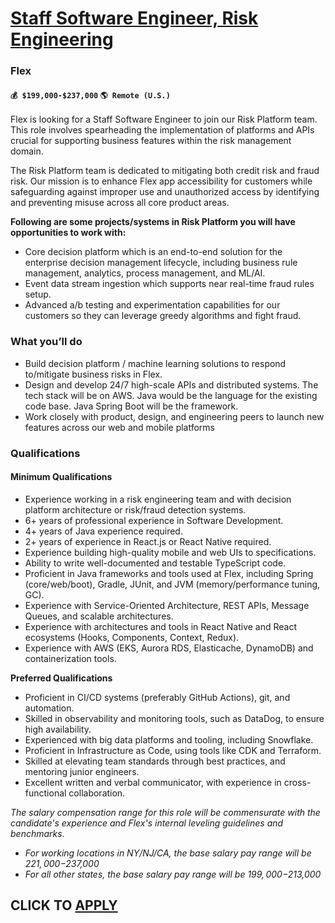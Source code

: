 # [Staff Software Engineer, Risk Engineering](https://www.remotewlb.com/apply/staff-software-engineer-risk-engineering)  
### Flex  
#### `💰 $199,000-$237,000` `🌎 Remote (U.S.)`  

Flex is looking for a Staff Software Engineer to join our Risk Platform team. This role involves spearheading the implementation of platforms and APIs crucial for supporting business features within the risk management domain.  
  
The Risk Platform team is dedicated to mitigating both credit risk and fraud risk. Our mission is to enhance Flex app accessibility for customers while safeguarding against improper use and unauthorized access by identifying and preventing misuse across all core product areas.  
  
 **Following are some projects/systems in Risk Platform you will have opportunities to work with:**

  * Core decision platform which is an end-to-end solution for the enterprise decision management lifecycle, including business rule management, analytics, process management, and ML/AI.
  * Event data stream ingestion which supports near real-time fraud rules setup. 
  * Advanced a/b testing and experimentation capabilities for our customers so they can leverage greedy algorithms and fight fraud.   
  

### **What you’ll do**

  * Build decision platform / machine learning solutions to respond to/mitigate business risks in Flex.
  * Design and develop 24/7 high-scale APIs and distributed systems. The tech stack will be on AWS. Java would be the language for the existing code base. Java Spring Boot will be the framework. 
  * Work closely with product, design, and engineering peers to launch new features across our web and mobile platforms   
  

### **Qualifications**

#### **Minimum Qualifications**

  * Experience working in a risk engineering team and with decision platform architecture or risk/fraud detection systems.
  * 6+ years of professional experience in Software Development.
  * 4+ years of Java experience required.
  * 2+ years of experience in React.js or React Native required.
  * Experience building high-quality mobile and web UIs to specifications.
  * Ability to write well-documented and testable TypeScript code.
  * Proficient in Java frameworks and tools used at Flex, including Spring (core/web/boot), Gradle, JUnit, and JVM (memory/performance tuning, GC).
  * Experience with Service-Oriented Architecture, REST APIs, Message Queues, and scalable architectures.
  * Experience with architectures and tools in React Native and React ecosystems (Hooks, Components, Context, Redux).
  * Experience with AWS (EKS, Aurora RDS, Elasticache, DynamoDB) and containerization tools.

**Preferred Qualifications**

  * Proficient in CI/CD systems (preferably GitHub Actions), git, and automation.
  * Skilled in observability and monitoring tools, such as DataDog, to ensure high availability.
  * Experienced with big data platforms and tooling, including Snowflake.
  * Proficient in Infrastructure as Code, using tools like CDK and Terraform.
  * Skilled at elevating team standards through best practices, and mentoring junior engineers.
  * Excellent written and verbal communicator, with experience in cross-functional collaboration.

_The salary compensation range for this role will be commensurate with the candidate's experience and Flex's internal leveling guidelines and benchmarks._

  * _For working locations in NY/NJ/CA, the base salary pay range will be $221,000-$237,000_
  * _For all other states, the base salary pay range will be $199,000-$213,000_

  
## CLICK TO [APPLY](https://www.remotewlb.com/apply/staff-software-engineer-risk-engineering)

